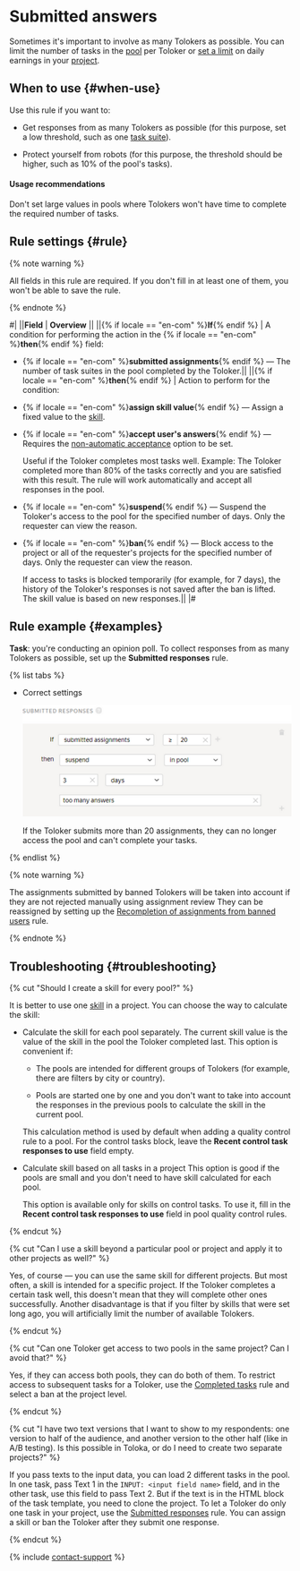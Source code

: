 # Submitted answers

Sometimes it's important to involve as many Tolokers as possible. You can limit the number of tasks in the [pool](../../glossary.md#pool-ru) per Toloker or [set a limit](income.md) on daily earnings in your [project](../../glossary.md#project-ru).

## When to use {#when-use}

Use this rule if you want to:
- Get responses from as many Tolokers as possible (for this purpose, set a low threshold, such as one [task suite](../../glossary.md#task-page-ru)).

- Protect yourself from robots (for this purpose, the threshold should be higher, such as 10% of the pool's tasks).

#### Usage recommendations

Don't set large values in pools where Tolokers won't have time to complete the required number of tasks.

## Rule settings {#rule}

{% note warning %}

All fields in this rule are required. If you don't fill in at least one of them, you won't be able to save the rule.

{% endnote %}


#|
||**Field**  | **Overview** ||
||{% if locale == "en-com" %}**If**{% endif %} | A condition for performing the action in the {% if locale == "en-com" %}**then**{% endif %} field:
- {% if locale == "en-com" %}**submitted assignments**{% endif %} — The number of task suites in the pool completed by the Toloker.||
||{% if locale == "en-com" %}**then**{% endif %} | Action to perform for the condition:

- {% if locale == "en-com" %}**assign skill value**{% endif %} — Assign a fixed value to the [skill](nav.md).
    
- {% if locale == "en-com" %}**accept user's answers**{% endif %} — Requires the [non-automatic acceptance](offline-accept.md) option to be set.
    
    Useful if the Toloker completes most tasks well. Example: The Toloker completed more than 80% of the tasks correctly and you are satisfied with this result. The rule will work automatically and accept all responses in the pool.
    
- {% if locale == "en-com" %}**suspend**{% endif %} — Suspend the Toloker's access to the pool for the specified number of days. Only the requester can view the reason.
    
- {% if locale == "en-com" %}**ban**{% endif %} — Block access to the project or all of the requester's projects for the specified number of days. Only the requester can view the reason.
    
    If access to tasks is blocked temporarily (for example, for 7 days), the history of the Toloker's responses is not saved after the ban is lifted. The skill value is based on new responses.||
|#

## Rule example {#examples}

**Task**: you're conducting an opinion poll. To collect responses from as many Tolokers as possible, set up the **Submitted responses** rule.

{% list tabs %}

- Correct settings

  ![](../_images/control-rules/submitted-answers/qcr-submitted-answers_example1.png)

  If the Toloker submits more than 20 assignments, they can no longer access the pool and can't complete your tasks.

{% endlist %}

{% note warning %}

The assignments submitted by banned Tolokers will be taken into account if they are not rejected manually using assignment review They can be reassigned by setting up the [Recompletion of assignments from banned users](restore-task-overlap.md) rule.

{% endnote %}



## Troubleshooting {#troubleshooting}

{% cut "Should I create a skill for every pool?" %}

It is better to use one [skill](../../glossary.md#skill-ru) in a project. You can choose the way to calculate the skill:

- Calculate the skill for each pool separately. The current skill value is the value of the skill in the pool the Toloker completed last. This option is convenient if:

    - The pools are intended for different groups of Tolokers (for example, there are filters by city or country).

    - Pools are started one by one and you don't want to take into account the responses in the previous pools to calculate the skill in the current pool.

    This calculation method is used by default when adding a quality control rule to a pool. For the control tasks block, leave the **Recent control task responses to use** field empty.

- Calculate skill based on all tasks in a project This option is good if the pools are small and you don't need to have skill calculated for each pool.

    This option is available only for skills on control tasks. To use it, fill in the **Recent control task responses to use** field in pool quality control rules.


{% endcut %}

{% cut "Can I use a skill beyond a particular pool or project and apply it to other projects as well?" %}

Yes, of course — you can use the same skill for different projects. But most often, a skill is intended for a specific project. If the Toloker completes a certain task well, this doesn't mean that they will complete other ones successfully. Another disadvantage is that if you filter by skills that were set long ago, you will artificially limit the number of available Tolokers.

{% endcut %}

{% cut "Can one Toloker get access to two pools in the same project? Can I avoid that?" %}

Yes, if they can access both pools, they can do both of them. To restrict access to subsequent tasks for a Toloker, use the [Completed tasks](submitted-answers.md) rule and select a ban at the project level.

{% endcut %}

{% cut "I have two text versions that I want to show to my respondents: one version to half of the audience, and another version to the other half (like in A/B testing). Is this possible in Toloka, or do I need to create two separate projects?" %}

If you pass texts to the input data, you can load 2 different tasks in the pool. In one task, pass Text 1 in the `INPUT: <input field name>` field, and in the other task, use this field to pass Text 2. But if the text is in the HTML block of the task template, you need to clone the project. To let a Toloker do only one task in your project, use the [Submitted responses](submitted-answers.md) rule. You can assign a skill or ban the Toloker after they submit one response.

{% endcut %}


{% include [contact-support](../_includes/contact-support-help.md) %}
